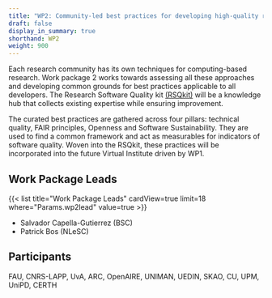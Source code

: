 ```yaml
---
title: "WP2: Community-led best practices for developing high-quality research software"
draft: false
display_in_summary: true
shorthand: WP2
weight: 900
---
```

Each research community has its own techniques for computing-based research. Work package 2 works towards assessing all these approaches and developing common grounds for best practices applicable to all developers. The Research Software Quality kit [(RSQkit)](/services/rsqkit/) will be a knowledge hub that collects existing expertise while ensuring improvement.

The curated best practices are gathered across four pillars: technical quality, FAIR principles, Openness and Software Sustainability. They are used to find a common framework and act as measurables for indicators of software quality. Woven into the RSQkit, these practices will be incorporated into the future Virtual Institute driven by WP1.

## Work Package Leads

{{< list title="Work Package Leads" cardView=true limit=18 where="Params.wp2lead" value=true  >}}

- Salvador Capella-Gutierrez (BSC)
- Patrick Bos (NLeSC)

## Participants

FAU, CNRS-LAPP, UvA, ARC, OpenAIRE, UNIMAN, UEDIN, SKAO, CU, UPM, UniPD, CERTH
